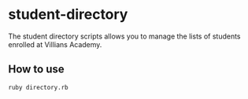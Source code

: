 # student-directory #

The student directory scripts allows you to manage the lists of
students enrolled at Villians Academy.

## How to use ##

```shell
ruby directory.rb
```
